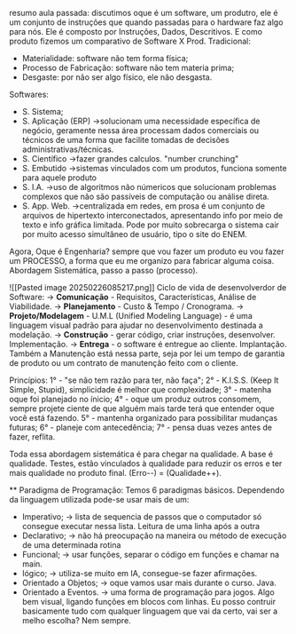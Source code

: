 resumo aula passada:
discutimos oque é um software, um produtro, ele é um conjunto de instruções que quando passadas para o hardware faz algo para nós. Ele é composto por Instruções, Dados, Descritivos. 
E como produto fizemos um comparativo de Software X Prod. Tradicional:
- Materialidade: software não tem forma física;
- Processo de Fabricação: software não tem materia prima;
- Desgaste: por não ser algo físico, ele não desgasta.

Softwares:
- S. Sistema;
- S. Aplicação (ERP)
  ->solucionam uma necessidade específica de negócio, geramente nessa área processam dados comerciais ou técnicos de uma forma que facilite tomadas de decisões administrativas/técnicas.
- S. Científico
  ->fazer grandes calculos. "number crunching"
- S. Embutido
  ->sistemas vinculados com um produtos, funciona somente para aquele produto
- S. I.A.
  ->uso de algoritmos não númericos que solucionam problemas complexos que não são passíveis de computação ou análise direta.
- S. App. Web.
  ->centralizada em redes, em prosa é um conjunto de arquivos de hipertexto interconectados, apresentando info por meio de texto e info gráfica limitada. Pode por muito sobrecarga o sistema cair por muito acesso simultâneo de usuário, tipo o site do ENEM.

Agora, Oque é Engenharia?
sempre que vou fazer um produto eu vou fazer um PROCESSO, a forma que eu me organizo para fabricar alguma coisa. Abordagem Sistemática, passo a passo (processo).

![[Pasted image 20250226085217.png]]
Ciclo de vida de desenvolverdor de Software:
-> **Comunicação** - Requisitos, Características, Análise de Viabilidade.
	-> **Planejamento** - Custo & Tempo / Cronograma.
		-> **Projeto/Modelagem** - U.M.L (Unified Modeling Language) - é uma linguagem visual padrão para ajudar no desenvolvimento destinada a modelação. 
			-> **Construção** - gerar código, criar instruções, desenvolver. Implementação.
				-> **Entrega** -  o software é entregue ao cliente. Implantação.
				Também a Manutenção está nessa parte, seja por lei um tempo de garantia de produto ou um contrato de manutenção feito com o cliente.


Princípios:
1° - "se não tem razão para ter, não faça";
2° - K.I.S.S. (Keep It Simple, Stupid), simplicidade é melhor que complexidade;
3° - matenha oque foi planejado no ínicio;
4° - oque um produz outros consomem, sempre projete ciente de que alguém mais tarde terá que entender oque você está fazendo.
5° - mantenha organizado para possibilitar mudanças futuras;
6° - planeje com antecedência;
7° - pensa duas vezes antes de fazer, reflita.

Toda essa abordagem sistemática é para chegar na qualidade. A base é qualidade.
Testes, estão vinculados à qualidade para reduzir os erros e ter mais qualidade no produto final. (Erro--) = (Qualidade++).

** Paradigma de Programação:
Temos 6 paradigmas básicos. Dependendo da linguagem utilizada pode-se usar mais de um:
- Imperativo;
  -> lista de sequencia de passos que o computador só consegue executar nessa lista. Leitura de uma linha após a outra
- Declarativo;
  -> não há preocupação na maneira ou método de execução de uma determinada rotina
- Funcional;
  -> usar funções, separar o código em funções e chamar na main.
- lógico;
  -> utiliza-se muito em IA, consegue-se fazer afirmações.
- Orientado a Objetos;
  -> oque vamos usar mais durante o curso. Java.
- Orientado a Eventos.
  -> uma forma de programação para jogos. Algo bem visual, ligando funções em blocos com linhas.
Eu posso contruir basicamente tudo com qualquer linguagem que vai da certo, vai ser a melho escolha? Nem sempre.







